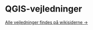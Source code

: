 # QGIS-vejledninger

[Alle vejledninger findes på wikisiderne ->](https://github.com/KarenFrederiksen/QGIS-vejledninger/wiki)
